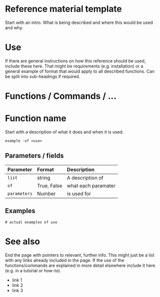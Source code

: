 # Reference material template

Start with an intro. What is being described and where this would be used and why.

# Use

If there are general instructions on how this reference should be used, include these here. That might be requirements (e.g. installation) or a general example of format that would apply to all described functions. Can be split into sub-headings if required.

# Functions / Commands / ...

# Function name

Start with a description of what it does and when it is used.

`example -of <use>`

## Parameters / fields

| Parameter | Format | Description |
|:---|:---|:---|
| `list` | string | A description of |
| `of` | True, False | what each paramater |
| `parameters` | Number | is used for |

## Examples

```
# actual examples of use
```

# See also

End the page with pointers to relevant, further info. This might just be a list with any links already included in the page. If the use of the functions/commands are explained in more detail elsewhere include it here (e.g. in a tutorial or how-to).

- link 1
- link 2
- link 3
